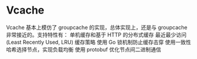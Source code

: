 # Vcache
Vcache 基本上模仿了 groupcache 的实现，总体实现上，还是与 groupcache 非常接近的。支持特性有：  单机缓存和基于 HTTP 的分布式缓存 最近最少访问(Least Recently Used, LRU) 缓存策略 使用 Go 锁机制防止缓存击穿 使用一致性哈希选择节点，实现负载均衡 使用 protobuf 优化节点间二进制通信
